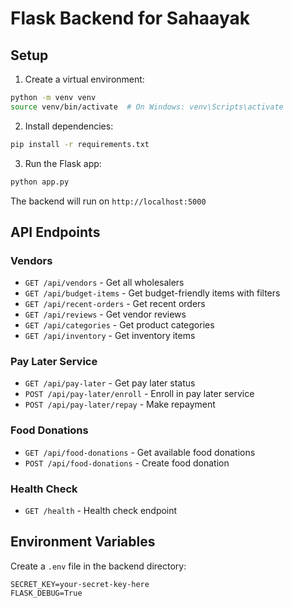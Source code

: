 # Flask Backend for Sahaayak

## Setup

1. Create a virtual environment:
```bash
python -m venv venv
source venv/bin/activate  # On Windows: venv\Scripts\activate
```

2. Install dependencies:
```bash
pip install -r requirements.txt
```

3. Run the Flask app:
```bash
python app.py
```

The backend will run on `http://localhost:5000`

## API Endpoints

### Vendors
- `GET /api/vendors` - Get all wholesalers
- `GET /api/budget-items` - Get budget-friendly items with filters
- `GET /api/recent-orders` - Get recent orders
- `GET /api/reviews` - Get vendor reviews
- `GET /api/categories` - Get product categories
- `GET /api/inventory` - Get inventory items

### Pay Later Service
- `GET /api/pay-later` - Get pay later status
- `POST /api/pay-later/enroll` - Enroll in pay later service
- `POST /api/pay-later/repay` - Make repayment

### Food Donations
- `GET /api/food-donations` - Get available food donations
- `POST /api/food-donations` - Create food donation

### Health Check
- `GET /health` - Health check endpoint

## Environment Variables

Create a `.env` file in the backend directory:

```
SECRET_KEY=your-secret-key-here
FLASK_DEBUG=True
```
